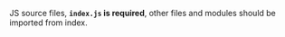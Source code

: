 JS source files,
**`index.js` is required**,
other files and modules should be imported from index.
